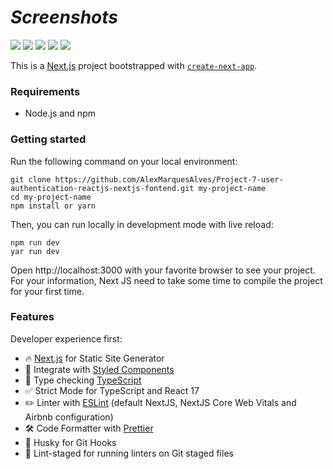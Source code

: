 # _Screenshots_

![](https://res.cloudinary.com/dbjegw4i5/image/upload/v1641995325/Captura_de_Tela_19_tyxdx5.png)
![](https://res.cloudinary.com/dbjegw4i5/image/upload/v1641995325/Captura_de_Tela_20_mmo4ls.png)
![](https://res.cloudinary.com/dbjegw4i5/image/upload/v1641995325/Captura_de_Tela_21_kq4xls.png)
![](https://res.cloudinary.com/dbjegw4i5/image/upload/v1641995325/Captura_de_Tela_22_sc209s.png)
![](https://res.cloudinary.com/dbjegw4i5/image/upload/v1641995325/Captura_de_Tela_23_wgd6yx.png)


This is a [Next.js](https://nextjs.org/) project bootstrapped with [`create-next-app`](https://github.com/vercel/next.js/tree/canary/packages/create-next-app).

### Requirements

- Node.js and npm

### Getting started

Run the following command on your local environment:

```
git clone https://github.com/AlexMarquesAlves/Project-7-user-authentication-reactjs-nextjs-fontend.git my-project-name
cd my-project-name
npm install or yarn
```

Then, you can run locally in development mode with live reload:

```
npm run dev
yar run dev
```

Open http://localhost:3000 with your favorite browser to see your project. For your information, Next JS need to take some time to compile the project for your first time.



### Features

Developer experience first:

- 🔥 [Next.js](https://nextjs.org) for Static Site Generator
- 💅 Integrate with [Styled Components](https://styled-components.com/)
- 🎉 Type checking [TypeScript](https://www.typescriptlang.org)
- ✅ Strict Mode for TypeScript and React 17
- ✏️ Linter with [ESLint](https://eslint.org) (default NextJS, NextJS Core Web Vitals and Airbnb configuration)
- 🛠 Code Formatter with [Prettier](https://prettier.io)
- 🦊 Husky for Git Hooks
- 🚫 Lint-staged for running linters on Git staged files
